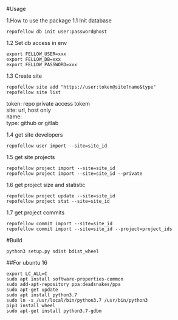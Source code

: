 #Usage  

1.How to use the package
1.1 Init database  
```
repofellow db init user:password@host
```

1.2 Set db access in env  
```
export FELLOW_USER=xxx
export FELLOW_DB=xxx
export FELLOW_PASSWORD=xxx
```

1.3 Create site  
```
repofellow site add "https://user:token@site?name&type"
repofellow site list
```
token: repo private access tokem  
site: url, host only  
name:  
type: github or gitlab  

1.4 get site developers
```
repofellow user import --site=site_id
```

1.5 get site projects  
```
repofellow project import --site=site_id
repofellow project import --site=site_id --private
```

1.6 get project size and statistic  
```
repofellow project update --site=site_id 
repofellow project stat --site=site_id
```

1.7 get project commits  
```
repofellow commit import --site=site_id 
repofellow commit import --site=site_id --project=project_ids
```


#Build  
```
python3 setup.py sdist bdist_wheel
```

##For ubuntu 16  
```
export LC_ALL=C
sudo apt install software-properties-common
sudo add-apt-repository ppa:deadsnakes/ppa
sudo apt-get update
sudo apt install python3.7
sudo ln -s /usr/local/bin/python3.7 /usr/bin/python3
pip3 install wheel
sudo apt-get install python3.7-gdbm
```